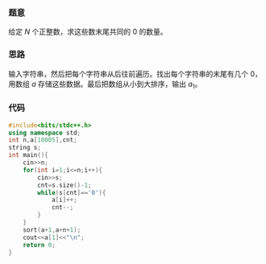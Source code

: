 ### 题意

给定 $N$ 个正整数，求这些数末尾共同的 $0$ 的数量。

### 思路

输入字符串，然后把每个字符串从后往前遍历。找出每个字符串的末尾有几个 $0$，用数组 $a$ 存储这些数据。最后把数组从小到大排序，输出 $a_1$。

### 代码

```cpp
#include<bits/stdc++.h>
using namespace std;
int n,a[10005],cnt;
string s;
int main(){
	cin>>n;
	for(int i=1;i<=n;i++){
		cin>>s;
		cnt=s.size()-1;
		while(s[cnt]=='0'){
			a[i]++;
			cnt--;
		}
	}
	sort(a+1,a+n+1);
	cout<<a[1]<<"\n";
	return 0;
} 
```